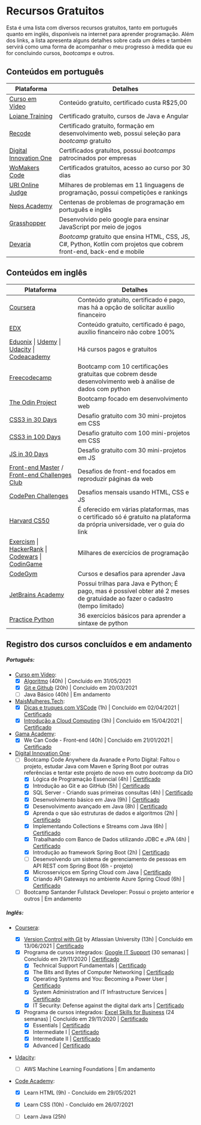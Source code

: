 # Recursos Gratuitos

Esta é uma lista com diversos recursos gratuitos, tanto em português quanto em inglês, disponíveis na internet para aprender programação. Além dos links, a lista apresenta alguns detalhes sobre cada um deles e também servirá como uma forma de acompanhar o meu progresso à medida que eu for concluindo cursos, *bootcamps* e outros.



## Conteúdos em português

| Plataforma                                                   | Detalhes                                                     |
| ------------------------------------------------------------ | ------------------------------------------------------------ |
| [Curso em Vídeo](https://www.cursoemvideo.com/cursos/)       | Conteúdo gratuito, certificado custa R$25,00                 |
| [Loiane Training](https://loiane.training/cursos)            | Certificado gratuito, cursos de Java e Angular               |
| [Recode](https://recode.org.br/cursos/)                      | Certificado gratuito, formação em desenvolvimento web, possui seleção para *bootcamp* gratuito |
| [Digital Innovation One](https://digitalinnovation.one/)     | Certificados gratuitos, possui *bootcamps* patrocinados por empresas |
| [WoMakers Code](https://maismulheres.tech/)                  | Certificados gratuitos, acesso ao curso por 30 dias          |
| [URI Online Judge](https://www.urionlinejudge.com.br/judge/pt/login?redirect=%2Fpt) | Milhares de problemas em 11 linguagens de programação, possui competições e rankings |
| [Neps Academy](https://neps.academy/br/login)                | Centenas de problemas de programação em português e inglês   |
| [Grasshopper](https://learn.grasshopper.app/)                | Desenvolvido pelo google para ensinar JavaScript por meio de jogos |
| [Devaria](https://www.devaria.com.br/)                       | *Bootcamp* gratuito que ensina HTML, CSS, JS, C#, Python, Kotlin com projetos que cobrem front-end, back-end e mobile |



## Conteúdos em inglês

| Plataforma                                                   | Detalhes                                                     |
| ------------------------------------------------------------ | ------------------------------------------------------------ |
| [Coursera](https://www.coursera.org/)                        | Conteúdo gratuito, certificado é pago, mas há a opção de solicitar auxílio financeiro |
| [EDX](https://www.edx.org/)                                  | Conteúdo gratuito, certificado é pago, auxílio financeiro não cobre 100% |
| [Eduonix](https://www.eduonix.com/courses/) \| [Udemy](https://www.udemy.com/) \| [Udacity](https://www.udacity.com/) \| [Codeacademy](http://codeacademy.com/) | Há cursos pagos e gratuitos                                  |
| [Freecodecamp](https://www.freecodecamp.org/learn/)          | Bootcamp com 10 certificações gratuitas que cobrem desde desenvolvimento web à análise de dados com python |
| [The Odin Project](https://www.theodinproject.com/home)      | Bootcamp focado em desenvolvimento web                       |
| [CSS3 in 30 Days](https://codecollege.ca/p/css3-coding-challenge) | Desafio gratuito com 30 mini-projetos em CSS                 |
| [CSS3 in 100 Days](https://100dayscss.com/)                  | Desafio gratuito com 100 mini-projetos em CSS                |
| [JS in 30 Days](https://javascript30.com/)                   | Desafio gratuito com 30 mini-projetos em JS                  |
| [Front-end Master](https://www.frontendmentor.io/) / [Front-end Challenges Club](https://piccalil.li/category/front-end-challenges-club/) | Desafios de front-end focados em reproduzir páginas da web   |
| [CodePen Challenges](https://codepen.io/challenges)          | Desafios mensais usando HTML, CSS e JS                       |
| [Harvard CS50](https://www.classcentral.com/report/harvard-cs50-guide/) | É oferecido em várias plataformas, mas o certificado só é gratuito na plataforma da própria universidade, ver o guia do link |
| [Exercism](https://exercism.io/) \| [HackerRank](https://www.hackerrank.com/) \| [Codewars](https://www.codewars.com/) \| [CodinGame](https://www.codingame.com/start) | Milhares de exercícios de programação                        |
| [CodeGym](https://codegym.cc/)                               | Cursos e desafios para aprender Java                         |
| [JetBrains Academy](https://hyperskill.org/study-plan)       | Possui trilhas para Java e Python; É pago, mas é possível obter até 2 meses de gratuidade ao fazer o cadastro (tempo limitado) |
| [Practice Python](https://www.practicepython.org/)           | 36 exercícios básicos para aprender a sintaxe de python      |



## Registro dos cursos concluídos e em andamento

##### Português:

- [Curso em Vídeo](https://www.cursoemvideo.com/): 
  - [x] [Algoritmo](https://www.cursoemvideo.com/course/curso-de-algoritmo/) (40h) | Concluído em 31/05/2021
  - [x] [Git e Github](https://www.cursoemvideo.com/course/curso-de-git-e-github/) (20h) | Concluído em 20/03/2021
  - [ ] Java Básico (40h) | Em andamento
- [MaisMulheres.Tech](https://maismulheres.tech/): 
  - [x] [Dicas e truques com VSCode](https://maismulheres.tech/p/dicas-e-truques-com-visual-studio-code) (1h) | Concluído em 02/04/2021 | [Certificado](https://drive.google.com/file/d/1uNa_ehaWLgdFxazPgIgWcFSX02OgxLDb/view?usp=sharing)
  - [x] [Introdução a Cloud Computing](https://maismulheres.tech/p/introducao-a-cloud-computing) (3h) | Concluído em 15/04/2021 | [Certificado](https://drive.google.com/file/d/1wV14DK4jX906aD1sYoG-WnIUs9AJ1Vzm/view?usp=sharing)
- [Gama Academy](https://www.gama.academy/):
  - [x] We Can Code - Front-end (40h) | Concluído em 21/01/2021 | [Certificado](https://drive.google.com/file/d/1gtW8gzFjNKlemH2WDsgZTQKYRlkRAmwi/view?usp=sharing)
- [Digital Innovation One](https://digitalinnovation.one/): 
  - [ ] Bootcamp Code Anywhere da Avanade e Porto Digital: Faltou o projeto, estudar Java com Maven e Spring Boot por outras referências e tentar este projeto de novo em outro *bootcamp* da DIO
    - [x] Lógica de Programação Essencial (4h) | [Certificado](https://certificates.digitalinnovation.one/35272DF6)
    - [x] Introdução ao Git e ao GitHub (5h) | [Certificado](https://certificates.digitalinnovation.one/28B01445)
    - [x] SQL Server - Criando suas primeiras consultas (4h) | [Certificado](https://certificates.digitalinnovation.one/455E1D4C)
    - [x] Desenvolvimento básico em Java (9h) | [Certificado](https://certificates.digitalinnovation.one/24BDFDAC)
    - [x] Desenvolvimento avançado em Java (8h) | [Certificado](https://certificates.digitalinnovation.one/947DABD8)
    - [x] Aprenda o que são estruturas de dados e algoritmos (2h) | [Certificado](https://certificates.digitalinnovation.one/B26297FE)
    - [x] Implementando Collections e Streams com Java (6h) | [Certificado](https://certificates.digitalinnovation.one/5AA25F10)
    - [x] Trabalhando com Banco de Dados utilizando JDBC e JPA (4h) | [Certificado](https://certificates.digitalinnovation.one/F7FA0485)
    - [x] Introdução ao framework Spring Boot (2h) | [Certificado](https://certificates.digitalinnovation.one/2EFA3F9F)
    - [ ] Desenvolvendo um sistema de gerenciamento de pessoas em API REST com Spring Boot (6h - projeto) 
    - [x] Microsserviços em Spring Cloud com Java | [Certificado](https://certificates.digitalinnovation.one/732493BD)
    - [x] Criando API Gateways no ambiente Azure Spring Cloud (6h) | [Certificado](https://certificates.digitalinnovation.one/6B0DEBBE)
  - [ ]  Bootcamp Santander Fullstack Developer: Possui o projeto anterior e outros | Em andamento

##### Inglês:

- [Coursera](https://www.coursera.org/): 
  - [x] [Version Control with Git](https://www.coursera.org/learn/version-control-with-git?) by Atlassian University (13h) | Concluído em 13/06/2021 | [Certificado](https://coursera.org/share/27dcb426566897493e58b38b8bec8cce)
  - [x] Programa de cursos integrados: [Google IT Support](https://www.coursera.org/professional-certificates/google-it-support) (30 semanas) | Concluído em 29/11/2020 | [Certificado](https://coursera.org/share/5aeec2052c2e5706dcdc158147f97c1a)
    - [x] Technical Support Fundamentals | [Certificado](https://coursera.org/share/3b5c2da08e744cd313cf739088593b32)
    - [x] The Bits and Bytes of Computer Networking | [Certificado](https://coursera.org/share/a2a959fb6776cc4d6079223d524ddd4d)
    - [x] Operating Systems and You: Becoming a Power User | [Certificado](https://coursera.org/share/593fba13d2379e2688d2c04e6bd28924)
    - [x] System Administration and IT Infrastructure Services | [Certificado](https://coursera.org/share/5d34faa10ceac4de6d8c066f1279adb3)
    - [x] IT Security: Defense against the digital dark arts | [Certificado](https://coursera.org/share/7b85e58d7520bcda36b0632462f6d4bf)
  - [x] Programa de cursos integrados: [Excel Skills for Business](https://www.coursera.org/specializations/excel) (24 semanas) | Concluído em 29/11/2020 | [Certificado](https://coursera.org/share/32976b449677f598daf112bf3f7568cd)
    - [x] Essentials | [Certificado](https://coursera.org/share/58ab25d69adcfbe2d0a065990bb8bb1e)
    - [x] Intermediate I | [Certificado](https://coursera.org/share/e865198ff2e453c77273ebe42c71a76a)
    - [x] Intermediate II | [Certificado](https://coursera.org/share/fcf71ad056eef337698e0ec1886fe5be)
    - [x] Advanced | [Certificado](https://coursera.org/share/75ea586946d88a888fabd75c437deb23)
  
- [Udacity](https://www.udacity.com/scholarships/aws-machine-learning-scholarship-program): 
  
  - [ ] AWS Machine Learning Foundations | Em andamento
  
- [Code Academy](https://www.codecademy.com/learn): 
  - [x] Learn HTML (9h) - Concluído em 29/05/2021
  - [x] Learn CSS (10h) - Concluído em 26/07/2021
  - [ ] Learn Java (25h)
  
  

